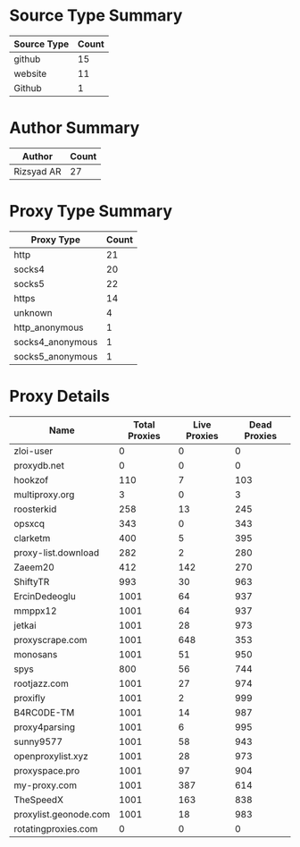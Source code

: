 # Source Type Summary

| Source Type | Count |
|-------------|-------|
| github | 15 |
| website | 11 |
| Github | 1 |


# Author Summary

| Author | Count |
|--------|-------|
| Rizsyad AR | 27 |


# Proxy Type Summary

| Proxy Type | Count |
|------------|-------|
| http | 21 |
| socks4 | 20 |
| socks5 | 22 |
| https | 14 |
| unknown | 4 |
| http_anonymous | 1 |
| socks4_anonymous | 1 |
| socks5_anonymous | 1 |


# Proxy Details

| Name | Total Proxies | Live Proxies | Dead Proxies |
|------|---------------|--------------|---------------|
| zloi-user | 0 | 0 | 0 |
| proxydb.net | 0 | 0 | 0 |
| hookzof | 110 | 7 | 103 |
| multiproxy.org | 3 | 0 | 3 |
| roosterkid | 258 | 13 | 245 |
| opsxcq | 343 | 0 | 343 |
| clarketm | 400 | 5 | 395 |
| proxy-list.download | 282 | 2 | 280 |
| Zaeem20 | 412 | 142 | 270 |
| ShiftyTR | 993 | 30 | 963 |
| ErcinDedeoglu | 1001 | 64 | 937 |
| mmppx12 | 1001 | 64 | 937 |
| jetkai | 1001 | 28 | 973 |
| proxyscrape.com | 1001 | 648 | 353 |
| monosans | 1001 | 51 | 950 |
| spys | 800 | 56 | 744 |
| rootjazz.com | 1001 | 27 | 974 |
| proxifly | 1001 | 2 | 999 |
| B4RC0DE-TM | 1001 | 14 | 987 |
| proxy4parsing | 1001 | 6 | 995 |
| sunny9577 | 1001 | 58 | 943 |
| openproxylist.xyz | 1001 | 28 | 973 |
| proxyspace.pro | 1001 | 97 | 904 |
| my-proxy.com | 1001 | 387 | 614 |
| TheSpeedX | 1001 | 163 | 838 |
| proxylist.geonode.com | 1001 | 18 | 983 |
| rotatingproxies.com | 0 | 0 | 0 |

